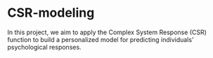 # CSR-modeling
In this project, we aim to apply the Complex System Response (CSR) function to build a personalized model for predicting individuals' psychological responses. 
